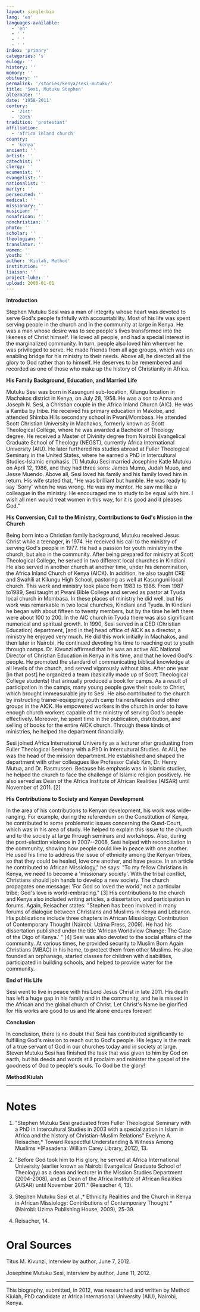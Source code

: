 ```yaml
---
layout: single-bio
lang: 'en'
languages-available:
  - 'en'
  - ' '
  - ' '
  - ' '
index: 'primary'
categories: 's'
eulogy: ''
history: ''
memory: ''
obituary: ''
permalink: '/stories/kenya/sesi-mutuku/'
title: 'Sesi, Mutuku Stephen'
alternate: ''
date: '1958-2011'
century:
  - '21st'
  - '20th'
tradition: 'protestant'
affiliation:
  - 'africa inland church'
country:
  - 'kenya'
ancient: ''
artist: ''
catechist: ''
clergy: ''
ecumenist: ''
evangelist: ''
nationalist: ''
martyr: ''
persecuted: ''
medical: ''
missionary: ''
musician: ''
nonafrican: ''
nonchristian: ''
photo: ''
scholar: ''
theologian: ''
translator: ''
women: ''
youth: ''
author: 'Kiulah, Method'
institution: ''
liaison: ''
project-luke: ''
upload: 2000-01-01
---
```



**Introduction**

Stephen Mutuku Sesi was a man of integrity whose heart was devoted to serve God's people faithfully with accountability. Most of his life was spent serving people in the church and in the community at large in Kenya. He was a man whose desire was to see people's lives transformed into the likeness of Christ himself. He loved all people, and had a special interest in the marginalized community. In turn, people also loved him wherever he was privileged to serve. He made friends from all age groups, which was an enabling bridge for his ministry to their needs.
Above all, he directed all the glory to God rather than to himself. He deserves to be remembered and recorded as one of those who make up the history of Christianity in Africa.

**His Family Background, Education, and Married Life**

Mutuku Sesi was born in Kasunguni sub-location, Kilungu location in Machakos district in Kenya, on July 28, 1958. He was a son to Anna and Joseph N. Sesi, a Christian couple in the Africa Inland Church (AIC). He was a Kamba by tribe. He received his primary education in Makobe, and attended Shimba Hills secondary school in Pwani/Mombasa. He attended Scott Christian University in Machakos, formerly known as Scott Theological College, where he was awarded a Bachelor of Theology degree. He received a Master of Divinity degree from Nairobi Evangelical Graduate School of Theology (NEGST), currently Africa International University (AIU).
He later furthered his studies abroad at Fuller Theological Seminary in the United States, where he earned a PhD in Intercultural Studies-Islamic emphasis. [1]
Mutuku Sesi married Josephine Katle Mutuku on April 12, 1986, and they had three sons: James Mumo, Judah Muuo, and Jesse Muendo. Above all, Sesi loved his family and his family loved him in return. His  wife stated that, "He was brilliant but humble. He was ready to say 'Sorry' when he was wrong. He was my mentor. He saw me like a colleague in the ministry. He encouraged me to study to be equal with him. I wish all men would treat women in this way, for it is good and it pleases God."

**His Conversion, Call to the Ministry, Contributions to God's Mission in the Church**

Being born into a Christian family background, Mutuku  received Jesus Christ while a teenager, in 1974. He received his call to the ministry of serving God's people in 1977. He had a passion for youth ministry in the church, but also in the community. After being prepared for ministry at Scott Theological College, he served in two different local churches in Kindiani. He also served in another church at another time, under his denomination, the Africa Inland Church of Kenya (AICK). In addition, he also taught CRE and Swahili at Kilungu High School, pastoring as well at Kasunguni local church. This work and ministry took place from 1983 to 1986.
From 1987 to1989, Sesi taught at Pwani Bible College and served as pastor at Tyuda local church in Mombasa. In these places of ministry he did well, but his work was remarkable in two local churches, Kindiani and Tyuda. In Kindiani he began with about fifteen to twenty members, but by the time he left there were about 100 to 200. In the AIC church in Tyuda there was also significant numerical and spiritual growth.
In 1990, Sesi served in a CED (Christian Education) department, [and in the] head office of AICK as a director, a ministry he enjoyed very much. He did this work initially in Machakos, and then later in Nairobi. He continued devoting his time to reaching out to youth through camps. Dr. Kivunzi affirmed that he was an active AIC National Director of Christian Education in Kenya in his time, and that he loved God's people. He promoted the standard of communicating biblical knowledge at all levels of the church, and served vigorously without bias. After one year [in that post] he organized a team (basically made up of Scott Theological College students) that annually produced a book for camps. As a result of participation in the camps, many young people gave their souls to Christ, which brought immeasurable joy to Sesi. He also contributed to the church by instructing trainer-equipping youth camp trainers/leaders and other groups in the AICK. He empowered workers in the church in order to have enough church workers capable of the ministry of serving God's people effectively. Moreover, he spent time in the publication, distribution, and selling of books for the entire AICK church. Through these kinds of ministries, he helped the department financially.

Sesi joined Africa International University as a lecturer after graduating from Fuller Theological Seminary with a PhD in Intercultural Studies. At AIU, he was the head of the mission department. He established and shaped the department with other colleagues like Professor Caleb Kim, Dr. Henry Mutua, and Dr. Rasmussen. Because his emphasis was in Islamic studies, he helped the church to face the challenge of Islamic religion positively. He also served as Dean of the Africa Institute of African Realities (AISAR) until November of 2011. [2]

**His Contributions to Society and Kenyan Development**

In the area of his contributions to Kenyan development, his work was wide-ranging. For example, during the referendum on the Constitution of Kenya, he contributed to some problematic issues concerning the Quad-Court, which was in his area of study. He helped to explain this issue to the church and to the society at large through seminars and workshops. Also, during the post-election violence in 2007--2008, Sesi helped with reconciliation in the community, showing how people could live in peace with one another. He used his time to address the issue of ethnicity among the Kenyan tribes, so that they could be healed, love one another, and have peace. In an article he contributed to African Missiology," he says: "To my fellow Christians in Kenya, we need to become a 'missionary society'. With the tribal conflict, Christians should join hands to develop a new society. The church propagates one message: 'For God so loved the world,' not a particular tribe; God's love is world-embracing." [3]
His contributions to the church and Kenya also included writing articles, a dissertation, and participation in forums. Again, Reisacher states: "Stephen has been involved in many forums of dialogue between Christians and Muslims in Kenya and Lebanon. His publications include three chapters in African Missiology: Contribution of Contemporary Thought (Nairobi: Uzima Press, 2009). He had his dissertation published under the title 'African Worldview Change: The Case of the Digo of Kenya.' " [4]
Sesi was also devoted to the social affairs of the community. At various times, he provided security to Muslim Born Again Christians (MBAC) in his home, to protect them from other Muslims. He also founded an orphanage, started classes for children with disabilities, participated in building schools, and helped to provide water for the community.

**End of His Life**

Sesi went to live in peace with his Lord Jesus Christ in late 2011. His death has left a huge gap in his family and in the community, and he is missed in the African and the global church of Christ. Let Christ's Name be glorified for His works are good to us and He alone endures forever!

**Conclusion**

In conclusion, there is no doubt that Sesi has contributed significantly to fulfilling God's mission to reach out to God's people. His legacy is the mark of a true servant of God in our churches today and in society at large.  Steven Mutuku Sesi has finished the task that was given to him by God on earth, but his deeds and words still proclaim and minister the gospel of the goodness of God to people's souls. To God be the glory!

**Method Kiulah**

---

# Notes
1. "Stephen Mutuku Sesi graduated from Fuller Theological Seminary with a PhD in Intercultural Studies in 2003 with a specialization in Islam in Africa and the history of Christian-Muslim Relations" Evelyne A. Reisacher,* Toward Respectful Understanding & Witness Among Muslims *(Pasadena: William Carey Library, 2012), 13.

2. "Before God took him to His glory, he served at Africa International University (earlier known as Nairobi Evangelical Graduate School of Theology) as a dean and lecturer in the Mission Studies Department (2004-2008), and as Dean of the Africa Institute of African Realities (AISAR) until November 2011." (Reisacher 4, 13).

3. Stephen Mutuku Sesi et al.,* Ethnicity Realities and the Church in Kenya in African Missiology: Contributions of Contemporary Thought *(Nairobi: Uzima Publishing House, 2009), 25-39.

4. Reisacher, 14.

# Oral Sources
Titus M. Kivunzi, interview by author, June 7, 2012.

Josephine Mutuku Sesi, interview by author, June 11, 2012.

---

 This biography, submitted, in 2012, was researched and written by Method Kiulah, PhD candidate at Africa International University (AIU), Nairobi, Kenya.